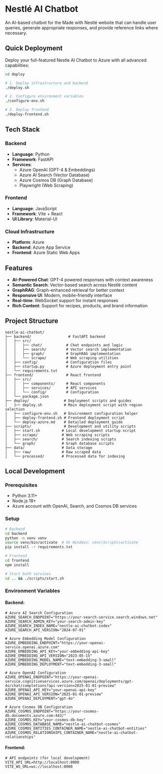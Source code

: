 # Nestlé AI Chatbot

An AI-based chatbot for the Made with Nestlé website that can handle user queries, generate appropriate responses, and provide reference links where necessary.

## Quick Deployment

Deploy your full-featured Nestle AI Chatbot to Azure with all advanced capabilities:

```bash
cd deploy

# 1. Deploy infrastructure and backend
./deploy.sh

# 2. Configure environment variables
./configure-env.sh

# 3. Deploy frontend
./deploy-frontend.sh
```

## Tech Stack

### Backend
- **Language**: Python
- **Framework**: FastAPI
- **Services**: 
  - Azure OpenAI (GPT-4 & Embeddings)
  - Azure AI Search (Vector Database)
  - Azure Cosmos DB (Graph Database)
  - Playwright (Web Scraping)

### Frontend
- **Language**: JavaScript
- **Framework**: Vite + React
- **UI Library**: Material-UI

### Cloud Infrastructure
- **Platform**: Azure
- **Backend**: Azure App Service
- **Frontend**: Azure Static Web Apps

## Features

- **AI-Powered Chat**: GPT-4 powered responses with context awareness
- **Semantic Search**: Vector-based search across Nestlé content
- **GraphRAG**: Graph-enhanced retrieval for better context
- **Responsive UI**: Modern, mobile-friendly interface
- **Real-time**: WebSocket support for instant responses
- **Rich Content**: Support for recipes, products, and brand information

## Project Structure
```
nestle-ai-chatbot/
├── backend/                 # FastAPI backend
│   ├── src/
│   │   ├── chat/           # Chat endpoints and logic
│   │   ├── search/         # Vector search implementation
│   │   ├── graph/          # GraphRAG implementation
│   │   └── scrape/         # Web scraping utilities
│   ├── config/             # Configuration files
│   ├── startup.py          # Azure deployment entry point
│   └── requirements.txt
├── frontend/               # React frontend
│   ├── src/
│   │   ├── components/     # React components
│   │   ├── services/       # API services
│   │   └── config/         # Configuration
│   └── package.json
├── deploy/                # Deployment scripts and guides
│   ├── deploy.sh          # Main deployment script with region selection
│   ├── configure-env.sh   # Environment configuration helper
│   ├── deploy-frontend.sh # Frontend deployment script
│   └── deploy-azure.md    # Detailed deployment guide
├── scripts/               # Development and utility scripts
│   ├── start.sh          # Local development startup script
│   ├── scrape/           # Web scraping scripts
│   ├── search/           # Search indexing scripts
│   └── graph/            # Graph database scripts
├── data/                 # Data storage
│   ├── raw/              # Raw scraped data
│   └── processed/        # Processed data for indexing
```

## Local Development

### Prerequisites
- Python 3.11+
- Node.js 18+
- Azure account with OpenAI, Search, and Cosmos DB services

### Setup
```bash
# Backend
cd backend
python -m venv venv
source venv/bin/activate  # On Windows: venv\Scripts\activate
pip install -r requirements.txt

# Frontend
cd frontend
npm install

# Start both services
cd .. && ./scripts/start.sh
```

### Environment Variables

#### Backend:
```env
# Azure AI Search Configuration
AZURE_SEARCH_ENDPOINT="https://your-search-service.search.windows.net"
AZURE_SEARCH_ADMIN_KEY="your-search-admin-key"
AZURE_SEARCH_INDEX_NAME="nestle-ai-chatbot-index"
AZURE_SEARCH_API_VERSION="2024-07-01"

# Azure Embedding Model Configuration
AZURE_EMBEDDING_ENDPOINT="https://your-openai-service.openai.azure.com"
AZURE_EMBEDDING_API_KEY="your-embedding-api-key"
AZURE_EMBEDDING_API_VERSION="2023-05-15"
AZURE_EMBEDDING_MODEL_NAME="text-embedding-3-small"
AZURE_EMBEDDING_DEPLOYMENT="text-embedding-3-small"

# Azure OpenAI Configuration
AZURE_OPENAI_ENDPOINT="https://your-openai-service.cognitiveservices.azure.com/openai/deployments/gpt-4o/chat/completions?api-version=2025-01-01-preview"
AZURE_OPENAI_API_KEY="your-openai-api-key"
AZURE_OPENAI_API_VERSION="2025-01-01-preview"
AZURE_OPENAI_DEPLOYMENT="gpt-4o"

# Azure Cosmos DB Configuration
AZURE_COSMOS_ENDPOINT="https://your-cosmos-db.documents.azure.com:443/"
AZURE_COSMOS_KEY="your-cosmos-db-key"
AZURE_COSMOS_DATABASE_NAME="nestle-ai-chatbot-cosmos"
AZURE_COSMOS_ENTITIES_CONTAINER_NAME="nestle-ai-chatbot-entities"
AZURE_COSMOS_RELATIONSHIPS_CONTAINER_NAME="nestle-ai-chatbot-relationships"
```

#### Frontend:
```env
# API endpoints (for local development)
VITE_API_URL=http://localhost:8000
VITE_WS_URL=ws://localhost:8000
```

